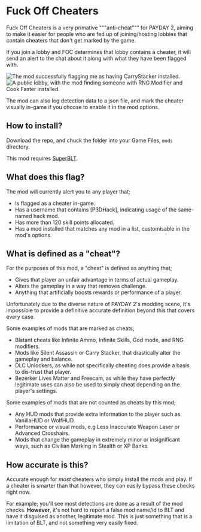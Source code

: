 # Fuck Off Cheaters
Fuck Off Cheaters is a very primative """anti-cheat""" for PAYDAY 2, aiming to make it easier for people who are fed up of joining/hosting lobbies that contain cheaters that don't get marked by the game.

If you join a lobby and FOC determines that lobby contains a cheater, it will send an alert to the chat about it along with what they have been flagged with.

![The mod successfully flagging me as having CarryStacker installed.](https://i.imgur.com/nrVzuEK.png)
![A public lobby, with the mod finding someone with RNG Modifier and Cook Faster installed.](https://i.imgur.com/2v1w3qQ.png)

The mod can also log detection data to a json file, and mark the cheater visually in-game if you choose to enable it in the mod options.

## How to install?
Download the repo, and chuck the folder into your Game Files, `mods` directory.

This mod requires [SuperBLT](https://superblt.znix.xyz/).

## What does this flag?
The mod will currently alert you to any player that;
- Is flagged as a cheater in-game.
- Has a username that contains [P3DHack], indicating usage of the same-named hack mod.
- Has more than 120 skill points allocated.
- Has a mod installed that matches any mod in a list, customisable in the mod's options.

## What is defined as a "cheat"?
For the purposes of this mod, a "cheat" is defined as anything that;
- Gives that player an unfair advantage in terms of actual gameplay.
- Alters the gameplay in a way that removes challenge.
- Anything that artificially boosts rewards or performance of a player.

Unfortunately due to the diverse nature of PAYDAY 2's modding scene, it's impossible to provide a definitive accurate definition beyond this that covers every case.

Some examples of mods that are marked as cheats;
- Blatant cheats like Infinite Ammo, Infinite Skills, God mode, and RNG modifiers.
- Mods like Silent Assassin or Carry Stacker, that drastically alter the gameplay and balance.
- DLC Unlockers, as while not specifically cheating does provide a basis to dis-trust that player.
- Bezerker Lives Matter and Freecam, as while they have perfectly legitimate uses can also be used to simply cheat depending on the player's settings.

Some examples of mods that are not counted as cheats by this mod;
- Any HUD mods that provide extra information to the player such as VanillaHUD or WolfHUD.
- Performance or visual mods, e.g Less Inaccurate Weapon Laser or Advanced Crosshairs.
- Mods that change the gameplay in extremely minor or insignificant ways, such as Civilian Marking in Stealth or XP Banks.

## How accurate is this?
Accurate enough for *most* cheaters who simply install the mods and play. If a cheater is smarter than that however, they can easily bypass these checks right now.

For example; you'll see most detections are done as a result of the mod checks. **However**, it's not hard to report a false mod name/id to BLT and have it disguised as another, legitimate mod. This is just something that is a limitation of BLT, and not something very easily fixed.
